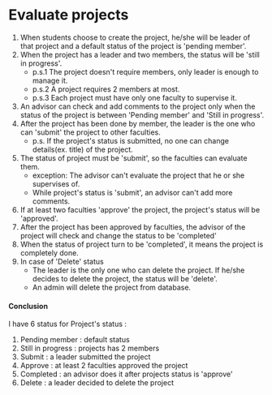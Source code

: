 # Evaluate projects

1. When students choose to create the project, he/she will be leader of that project and a default status of the project is 'pending member'.
2. When the project has a leader and two members, the status will be 'still in progress'.
   - p.s.1 The project doesn't require members, only leader is enough to manage it.
   - p.s.2 A project requires 2 members at most.
   - p.s.3 Each project must have only one faculty to supervise it.
3. An advisor can check and add comments to the project only when the status of the project is between 'Pending member' and 'Still in progress'.
4. After the project has been done by member, the leader is the one who can 'submit' the project to other faculties.
   - p.s. If the project's status is submitted, no one can change details(ex. title) of the project.
5. The status of project must be 'submit', so the faculties can evaluate them.
   - exception: The advisor can't evaluate the project that he or she supervises of.
   - While project's status is 'submit', an advisor can't add more comments.
6. If at least two faculties 'approve' the project, the project's status will be 'approved'.
7. After the project has been approved by faculties, the advisor of the project will check and change the status to be 'completed'
8. When the status of project turn to be 'completed', it means the project is completely done.
9. In case of 'Delete' status
   - The leader is the only one who can delete the project. If he/she decides to delete the project, the status will be 'delete'.
   - An admin will delete the project from database.

#### **Conclusion**

I have 6 status for Project's status :
1. Pending member : default status
2. Still in progress : projects has 2 members
3. Submit : a leader submitted the project
4. Approve : at least 2 faculties approved the project
5. Completed : an advisor does it after projects status is 'approve'
6. Delete : a leader decided to delete the project
